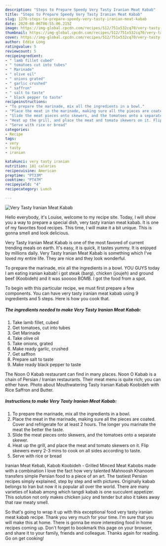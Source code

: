 ```yaml
---
description: "Steps to Prepare Speedy Very Tasty Iranian Meat Kabab"
title: "Steps to Prepare Speedy Very Tasty Iranian Meat Kabab"
slug: 1276-steps-to-prepare-speedy-very-tasty-iranian-meat-kabab
date: 2020-08-06T06:55:06.215Z
image: https://img-global.cpcdn.com/recipes/512/751x532cq70/very-tasty-iranian-meat-kabab-recipe-main-photo.jpg
thumbnail: https://img-global.cpcdn.com/recipes/512/751x532cq70/very-tasty-iranian-meat-kabab-recipe-main-photo.jpg
cover: https://img-global.cpcdn.com/recipes/512/751x532cq70/very-tasty-iranian-meat-kabab-recipe-main-photo.jpg
author: Eddie Long
ratingvalue: 5
reviewcount: 5
recipeingredient:
- " lamb fillet cubed"
- " tomatoes cut into tubes"
- " Marinade"
- " olive oil"
- " onions grated"
- " garlic crushed"
- " saffron"
- " salt to taste"
- " black pepper to taste"
recipeinstructions:
- "To prepare the marinade, mix all the ingredients in a bowl."
- "Place the meat in the marinade, making sure all the pieces are coated. Cover and refrigerate for at least 2 hours. The longer you marinate the meat the better the taste."
- "Slide the meat pieces onto skewers, and the tomatoes onto a separate skewer."
- "Heat up the grill, and place the meat and tomato skewers on it. Flip skewers every 2-3 mins to cook on all sides according to taste."
- "Serve with rice or bread"
categories:
- Recipe
tags:
- very
- tasty
- iranian

katakunci: very tasty iranian 
nutrition: 181 calories
recipecuisine: American
preptime: "PT33M"
cooktime: "PT47M"
recipeyield: "4"
recipecategory: Lunch

---
```



![Very Tasty Iranian Meat Kabab](https://img-global.cpcdn.com/recipes/512/751x532cq70/very-tasty-iranian-meat-kabab-recipe-main-photo.jpg)

Hello everybody, it's Louise, welcome to my recipe site. Today, I will show you a way to prepare a special dish, very tasty iranian meat kabab. It is one of my favorites food recipes. This time, I will make it a bit unique. This is gonna smell and look delicious.

Very Tasty Iranian Meat Kabab is one of the most favored of current trending meals on earth. It's easy, it is quick, it tastes yummy. It is enjoyed by millions daily. Very Tasty Iranian Meat Kabab is something which I've loved my entire life. They are nice and they look wonderful.

To prepare the marinade, mix all the ingredients in a bowl. YOU GUYS today I am eating iranian kabab! i got steak (barg), chicken (joujeh) and ground beef (Koobideh) and it was sooooo BOMB. I got the food from a spot.


To begin with this particular recipe, we must first prepare a few components. You can have very tasty iranian meat kabab using 9 ingredients and 5 steps. Here is how you cook that.

<!--inarticleads1-->

##### The ingredients needed to make Very Tasty Iranian Meat Kabab:

1. Take  lamb fillet, cubed
1. Get  tomatoes, cut into tubes
1. Get  Marinade
1. Take  olive oil
1. Take  onions, grated
1. Make ready  garlic, crushed
1. Get  saffron
1. Prepare  salt to taste
1. Make ready  black pepper to taste


The Noon O Kabab restaurant can find in many places. Noon O Kabab is a chain of Persian / Iranian restaurants. Their meat menu is quite rich; you can either have. Photo about Mouthwatering Tasty Iranian Kabab Koobideh with Rice Saffron and Butter. 

<!--inarticleads2-->

##### Instructions to make Very Tasty Iranian Meat Kabab:

1. To prepare the marinade, mix all the ingredients in a bowl.
1. Place the meat in the marinade, making sure all the pieces are coated. Cover and refrigerate for at least 2 hours. The longer you marinate the meat the better the taste.
1. Slide the meat pieces onto skewers, and the tomatoes onto a separate skewer.
1. Heat up the grill, and place the meat and tomato skewers on it. Flip skewers every 2-3 mins to cook on all sides according to taste.
1. Serve with rice or bread


Iranian Meat Kebab, Kabob Koobideh - Grilled Minced Meat Kabobs made with a combination I love the fact how very talented Mahnoosh Khanoom transfers simple Persian food to a piece of an art. The tastiest Persian recipes simply explained, step by step and with pictures. Originally kabab belongs to Iran but now it is popular all over the world. There are many varieties of kabab among which tangdi kabab is one succulent appetizer. This solution not only makes chicken juicy and tender but also it takes away that raw meaty smell. 

So that's going to wrap it up with this exceptional food very tasty iranian meat kabab recipe. Thank you very much for your time. I'm sure that you will make this at home. There is gonna be more interesting food in home recipes coming up. Don't forget to bookmark this page on your browser, and share it to your family, friends and colleague. Thanks again for reading. Go on get cooking!
